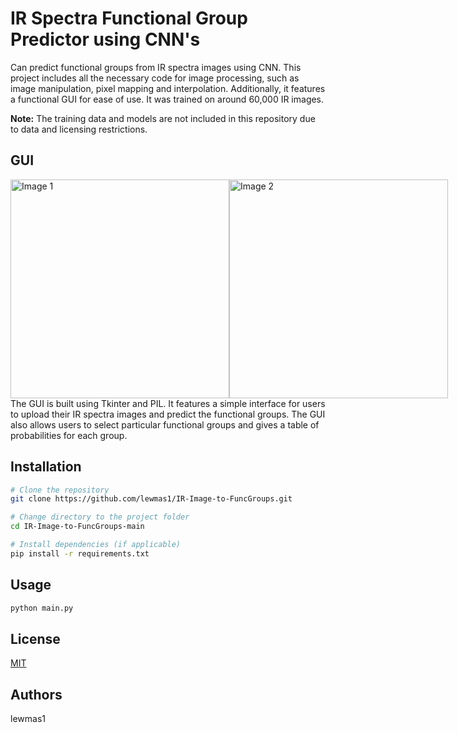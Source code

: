 # IR Spectra Functional Group Predictor using CNN's

Can predict functional groups from IR spectra images using CNN. This project includes all the necessary code for image processing, such as image manipulation, pixel mapping and interpolation. Additionally, it features a functional GUI for ease of use. It was trained on around 60,000 IR images.

**Note:** The training data and models are not included in this repository due to data and licensing restrictions.

## GUI


<div style="display: flex;">
  <img src="Figure/GUI black.png" alt="Image 1" width="350" />
  <img src="Figure/GUI red.png" alt="Image 2" width="350" />
</div>
The GUI is built using Tkinter and PIL. It features a simple interface for users to upload their IR spectra images and predict the functional groups. The GUI also allows users to select particular functional groups and gives a table of probabilities for each group.


## Installation
```bash
# Clone the repository
git clone https://github.com/lewmas1/IR-Image-to-FuncGroups.git

# Change directory to the project folder
cd IR-Image-to-FuncGroups-main

# Install dependencies (if applicable)
pip install -r requirements.txt
```

## Usage
```bash
python main.py
```

## License
[MIT](https://choosealicense.com/licenses/mit/)

## Authors
lewmas1
